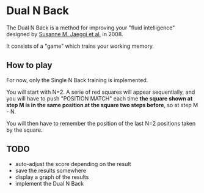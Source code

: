 # Dual N Back

The Dual N Back is a method for improving your "fluid intelligence" designed by [Susanne M. Jaeggi et al.](https://www.ncbi.nlm.nih.gov/pmc/articles/PMC2383929/) in 2008.

It consists of a "game" which trains your working memory.

## How to play

For now, only the Single N Back training is implemented.

You will start with N=2. A serie of red squares will appear sequentially, and you will have to push "POSITION MATCH" each time **the square shown at step M is in the same position at the square two steps before**, so at step M - N.

You will then have to remember the position of the last N=2 positions taken by the square.

## TODO

* auto-adjust the score depending on the result
* save the results somewhere
* display a graph of the results
* implement the Dual N Back
